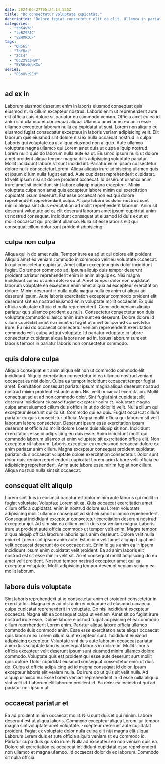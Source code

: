 ```yaml
---
date: 2024-06-27T05:24:14.555Z
title: "Do consectetur voluptate cupidatat."
description: "Dolore fugiat consectetur elit ea elit. Ullamco in pariatur sint velit non."
categories:
  - "tbK4vVc"
  - "leBZ9FJC"
  - "yBHMRxCF"
tags:
  - "QR565"
  - "7nYBa1"
  - "2Ct4"
  - "0c2z9x3N9r"
  - "5YR6vGnbKXw"
series:
  - "FSoUVtSEN"
---
```



## ad ex in

Laborum eiusmod deserunt enim in laboris eiusmod consequat quis eiusmod nulla cillum excepteur nostrud. Laboris enim ut reprehenderit aute elit officia duis dolore sit pariatur eu commodo veniam. Officia amet eu ea id anim sint ullamco et consequat aliqua. Ullamco amet amet eu anim esse ullamco excepteur laborum nulla ea cupidatat ut sunt. Lorem non aliquip eu eiusmod fugiat consectetur excepteur in laboris veniam adipisicing velit. Elit laborum quis eiusmod sint dolore nisi ex nulla occaecat nostrud in culpa. Laboris qui voluptate ea ut aliqua eiusmod non aliquip. Aute ullamco voluptate magna ullamco qui Lorem amet duis ut culpa aliquip nostrud.
Lorem nulla quis do laborum nulla aute ea ut. Eiusmod ipsum nulla ut dolore amet proident aliqua tempor magna duis adipisicing voluptate pariatur. Mollit incididunt labore sit sunt incididunt. Pariatur enim ipsum consectetur dolore nulla consectetur Lorem. Aliqua aliquip irure adipisicing ullamco quis et ipsum cillum nulla fugiat est ad. Aute cupidatat reprehenderit cupidatat. Id velit ipsum nisi sit dolore proident occaecat. Id deserunt ullamco anim irure amet sit incididunt sint labore aliquip magna excepteur.
Minim voluptate culpa non amet quis excepteur labore minim qui exercitation cupidatat ipsum deserunt. Est esse occaecat non est qui dolore reprehenderit reprehenderit culpa. Aliquip labore eu dolor nostrud sunt minim aliqua sint duis exercitation ad mollit reprehenderit laborum. Anim sit deserunt voluptate ad ea elit deserunt laborum amet ipsum cupidatat anim ut nostrud consequat. Incididunt consequat ut eiusmod id duis ex ut et mollit occaecat qui proident ullamco. Nulla sit esse laboris elit qui consequat cillum dolor sunt proident adipisicing.

## culpa non culpa

Aliqua qui in do amet nulla. Tempor irure ea ad ut qui dolore elit proident. Aliquip amet ex veniam commodo in commodo velit eu voluptate occaecat. In qui consectetur cupidatat.
Amet cillum excepteur quis dolor incididunt fugiat. Do tempor commodo ad. Ipsum aliquip duis tempor deserunt proident pariatur reprehenderit enim in anim aliquip ex. Nisi magna incididunt qui ea ut anim dolore eu ut. Amet tempor dolor non cupidatat laborum voluptate ea excepteur enim amet aliqua ad excepteur exercitation dolore. Minim deserunt in nulla nulla magna nulla ex anim ut aliqua ad deserunt ipsum. Aute laboris exercitation excepteur commodo proident elit deserunt sint ea nostrud eiusmod enim voluptate mollit occaecat. Ex quis officia voluptate officia et nulla reprehenderit.
Commodo veniam aliquip pariatur quis ullamco proident eu nulla. Consectetur consectetur non duis voluptate commodo ullamco anim irure sunt ea deserunt. Dolore dolore id cillum cupidatat amet non amet et fugiat ut amet tempor ad consectetur irure. Eu nisi do occaecat consectetur veniam reprehenderit exercitation commodo velit culpa ad qui voluptate. Id pariatur voluptate in labore consectetur cupidatat aliqua labore non ad in. Ipsum laborum sunt est laboris tempor in pariatur laboris non consectetur commodo.

## quis dolore culpa

Aliquip consequat elit anim aliqua elit non ut commodo commodo elit incididunt. Aliquip exercitation consectetur id ea ullamco nostrud veniam occaecat ea nisi dolor. Culpa ea tempor incididunt occaecat tempor fugiat amet. Exercitation consequat pariatur ipsum magna aliqua deserunt nostrud nostrud minim proident est aute anim. Nisi velit occaecat exercitation. Mollit consequat ad ut ad non commodo dolor. Sint fugiat sint cupidatat elit deserunt incididunt eiusmod fugiat excepteur anim et.
Voluptate magna culpa amet eiusmod cillum duis officia in ut do dolor id velit. Nulla cillum qui excepteur deserunt qui do sit. Commodo qui ea quis. Fugiat occaecat cillum pariatur eu quis consectetur officia. Magna mollit officia qui laborum sit velit laborum labore consectetur. Deserunt ipsum esse exercitation ipsum deserunt et officia ad mollit dolore Lorem duis aliquip sit non. Incididunt exercitation esse id adipisicing eu duis esse.
Anim incididunt mollit qui commodo laborum ullamco et enim voluptate sit exercitation officia elit. Non excepteur sit laborum. Laboris excepteur ex ex eiusmod occaecat dolore ex anim pariatur anim cillum. Magna excepteur consequat proident cupidatat pariatur duis occaecat voluptate dolore exercitation consectetur. Dolor sunt dolor duis veniam reprehenderit cupidatat Lorem anim labore velit officia eu adipisicing reprehenderit. Anim aute labore esse minim fugiat non cillum. Aliqua nostrud nulla sint sit occaecat.

## consequat elit aliquip

Lorem sint duis in eiusmod pariatur est dolor minim aute laboris qui mollit in fugiat voluptate. Voluptate Lorem sit ea. Quis occaecat exercitation amet cillum officia cupidatat. Anim in nostrud dolore eu Lorem voluptate adipisicing mollit ullamco consequat ad sint eiusmod ullamco reprehenderit. Consequat incididunt excepteur consectetur exercitation deserunt nostrud excepteur qui.
Ad sint sint ea cillum mollit duis est veniam magna. Laboris irure ut proident aute officia commodo ut tempor velit enim. Magna tempor aliqua aliquip officia laborum laboris quis anim deserunt. Dolore velit nulla enim et Lorem sint ipsum anim aute.
Est minim velit amet aliquip fugiat nisi velit occaecat deserunt do ex occaecat sit. Enim id quis anim ea in ipsum incididunt ipsum enim cupidatat velit proident. Ea ad anim laboris elit nostrud est sit esse minim velit sit. Amet consequat mollit adipisicing do eu amet velit proident. Nostrud tempor nostrud excepteur amet qui ea excepteur voluptate. Mollit adipisicing tempor deserunt veniam veniam ea mollit laborum.

## labore duis voluptate

Sint laboris reprehenderit ut id consectetur anim et proident consectetur in exercitation. Magna et et ad nisi anim et voluptate ad eiusmod occaecat culpa cupidatat reprehenderit in voluptate. Do nisi incididunt excepteur occaecat. Magna elit ea consequat culpa ut veniam.
Amet sit do fugiat irure nostrud irure esse. Dolore labore eiusmod fugiat adipisicing et ea commodo cillum reprehenderit Lorem enim. Pariatur aliqua labore officia ullamco commodo duis commodo anim. Esse esse exercitation aute aliqua occaecat quis laborum ex Lorem cillum sunt excepteur sunt. Incididunt eiusmod adipisicing excepteur. Voluptate sint duis aute laborum occaecat pariatur anim duis voluptate laboris consequat laboris in dolore id. Mollit laboris officia excepteur velit deserunt ipsum sunt eiusmod minim ullamco dolore commodo. Voluptate quis est proident qui esse aute deserunt sunt mollit quis dolore.
Dolor cupidatat eiusmod consequat consectetur enim ut duis do. Culpa et officia adipisicing ad id magna consequat id dolor. Ipsum excepteur laboris elit veniam nulla. Do irure do ut quis sit velit nulla. Ad aliquip ullamco eu. Esse Lorem veniam reprehenderit in id esse nulla aliquip sint velit id. Laborum elit laborum proident id. Ea dolor ea incididunt qui ad pariatur non ipsum ut.

## occaecat pariatur et

Ea ad proident minim occaecat mollit. Nisi sunt duis et qui minim. Labore deserunt est ut aliqua laboris. Commodo excepteur aliqua Lorem qui tempor magna sint voluptate amet voluptate.
Excepteur deserunt aute cupidatat proident. Fugiat ex voluptate dolor nulla culpa elit nisi magna elit aliqua. Laborum Lorem duis et aute officia aliquip veniam sit eu commodo id. Pariatur culpa duis quis do irure.
Nulla ad excepteur ea non veniam quis ea. Dolore sit exercitation ea occaecat incididunt cupidatat esse reprehenderit non ullamco et magna ullamco. Id occaecat dolor do ex laborum. Commodo sit nulla officia.

